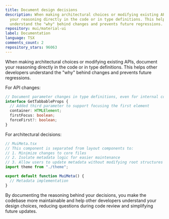 ```yaml
---
title: Document design decisions
description: When making architectural choices or modifying existing APIs, document
  your reasoning directly in the code or in type definitions. This helps other developers
  understand the "why" behind changes and prevents future regressions.
repository: mui/material-ui
label: Documentation
language: TSX
comments_count: 2
repository_stars: 96063
---
```


When making architectural choices or modifying existing APIs, document your reasoning directly in the code or in type definitions. This helps other developers understand the "why" behind changes and prevents future regressions.

For API changes:
```typescript
// Document parameter changes in type definitions, even for internal components
interface GetTabbableProps {
  // Added third parameter to support focusing the first element
  container: HTMLElement;
  firstFocus: boolean;
  forceFirst?: boolean;
}
```

For architectural decisions:
```typescript
// MuiMeta.tsx
// This component is separated from layout components to:
// 1. Minimize changes to core files
// 2. Isolate metadata logic for easier maintenance
// 3. Allow users to update metadata without modifying root structures
import theme from "./theme";

export default function MuiMeta() {
  // Metadata implementation
}
```

By documenting the reasoning behind your decisions, you make the codebase more maintainable and help other developers understand your design choices, reducing questions during code review and simplifying future updates.